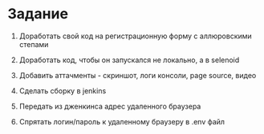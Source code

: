 # Задание
1. Доработать свой код на регистрационную форму с аллюровскими степами

2. Доработать код, чтобы он запускался не локально, а в selenoid

3. Добавить аттачменты - скриншот, логи консоли, page source, видео

4. Сделать сборку в jenkins

5. Передать из дженкинса адрес удаленного браузера

6. Спрятать логин/пароль к удаленному браузеру в .env файл